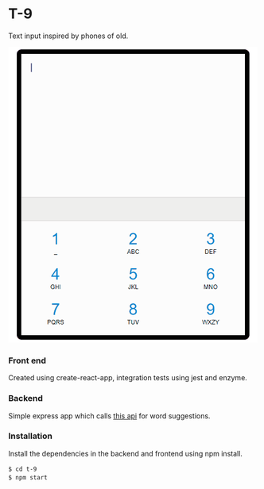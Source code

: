 # T-9

Text input inspired by phones of old.

![example](https://github.com/b1018347/T-9/blob/master/t-9.gif)

### Front end
Created using create-react-app, integration tests using jest and enzyme.


### Backend

Simple express app which calls [this api](https://www.npmjs.com/package/t9-rest-api) for word suggestions.


### Installation

Install the dependencies in the backend and frontend using npm install.

```sh
$ cd t-9
$ npm start
```


